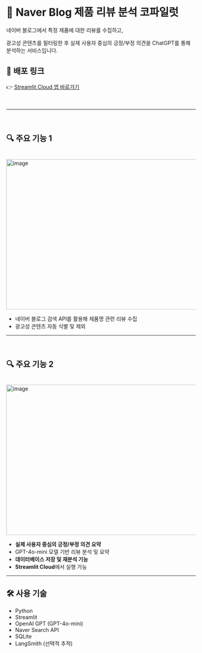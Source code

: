 # 📍 Naver Blog 제품 리뷰 분석 코파일럿


네이버 블로그에서 특정 제품에 대한 리뷰를 수집하고,</p>
광고성 콘텐츠를 필터링한 후 실제 사용자 중심의 긍정/부정 의견을 ChatGPT를 통해 분석하는 서비스입니다.
</p>

## 🚀 배포 링크

👉 [Streamlit Cloud 앱 바로가기](https://simiproject01.streamlit.app/) 

<br>

-------

<br>

## 🔍 주요 기능 1
<br>
<img width="800" height="400" alt="image" src="https://github.com/user-attachments/assets/12285e2a-bcde-4c7a-b9d8-bce536fd45c9" />
<br>

- 네이버 블로그 검색 API를 활용해 제품명 관련 리뷰 수집
- 광고성 콘텐츠 자동 식별 및 제외

-------
<br>

## 🔍 주요 기능 2
<br>
<img width="800" height="400" alt="image" src="https://github.com/user-attachments/assets/cd0db264-7d16-4641-8376-4eea59c738d8" />
<br>

- **실제 사용자 중심의 긍정/부정 의견 요약**
- GPT-4o-mini 모델 기반 리뷰 분석 및 요약
- **데이터베이스 저장 및 재분석 기능**
- **Streamlit Cloud**에서 실행 가능

---


## 🛠️ 사용 기술

- Python
- Streamlit
- OpenAI GPT (GPT-4o-mini)
- Naver Search API
- SQLite
- LangSmith (선택적 추적)


